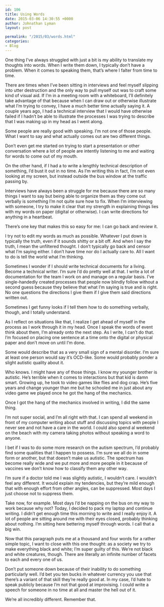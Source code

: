 ```yaml
---
id: 106
title: Using Words
date: 2015-03-06 14:30:55 +0000
author: Johnathan Lyman
layout: post

permalink: "/2015/03/words.html"
categories:
- Blog
---
```

One thing I’ve always struggled with just a bit is my ability to translate my thoughts into words. When I write them down, I typically don’t have a problem. When it comes to speaking them, that’s where I falter from time to time.

There are times when I’ve been sitting in interviews and feel myself slipping into utter destruction and the only way to pull myself out was to craft some kind of visual aid. If I’m in a meeting room with a whiteboard, I’ll definitely take advantage of that because when I can draw out or otherwise illustrate what I’m trying to convey, I have a much better time actually saying it. A couple years ago, I had a technical interview that I would have otherwise failed if I hadn’t be able to illustrate the processes I was trying to describe that I was making up in my head as I went along.

Some people are really good with speaking. I’m not one of those people. What I want to say and what actually comes out are two different things.

Don’t even get me started on trying to start a presentation or other conversation where a lot of people are intently listening to me and waiting for words to come out of my mouth.

On the other hand, if I had a to write a lengthly technical description of something, I’d bust it out in no time. As I’m writing this in fact, I’m not even looking at my screen, but instead outside the bus window at the traffic passing by.

Interviews have always been a struggle for me because there are so many things I want to say but being able to organize them as they come out verbally is something I’m not quite sure how to fix. When I’m interviewing with someone, I try to make it clear that my strength in explaining things lies with my words on paper (digital or otherwise). I can write directions for anything in a heartbeat.

There’s one key that makes this so easy for me: I can go back and review it.

I try not to edit my words as much as possible. Whatever I put down is typically the truth, even if it sounds shitty or a bit off. And when I say the truth, I mean the unfiltered thought. I don’t typically go back and censor what I’m saying either. I don’t have time nor do I actually care to. All I want to do is tell the world what I’m thinking.

Sometimes I wonder if I should write technical documents for a living. Become a technical writer. I’m sure I’d do pretty well at that. I write a lot of documentation for the team I work on and manage on a regular basis. I’ve single-handedly created processes that people now blindly follow without a second guess because they believe that what I’m saying is true and is right. No one questions the directions I give them if I give them said directions written out.

Sometimes I get funny looks if I tell them how to do something verbally, though, and I totally understand.

As I reflect on situations like that, I realize I get ahead of myself in the process as I work through it in my head. Once I speak the words of event think about them, I’m already onto the next step. As I write, I can’t do that. I’m focused on placing one sentence at a time onto the digital or physical paper and don’t move on until I’m done.

Some would describe that as a very small sign of a mental disorder. I’m sure at least one person would say it’s OCD-like. Some would probably ponder a slight autistic quality about it.

Who knows. I might have any of those things. I know my younger brother is autistic. He’s terrible when it comes to interactions but that kid is damn smart. Growing up, he took to video games like flies and dog crap. He’s five years and change younger than me but he schooled me in just about any video game we played once he got the hang of the mechanics.

Once I got the hang of the mechanics involved in writing, I did the same thing.

I’m not super social, and I’m all right with that. I can spend all weekend in front of my computer writing about stuff and discussing topics with people I never see and not have a care in the world. I could also spend al weekend on the beach with my camera taking photos without speaking a word to anyone.

I bet if I was to do some more research on the autism spectrum, I’d probably find some qualities that I happen to possess. I’m sure we all do in some form or another, but that doesn’t make us autistic. The spectrum has become really wide and we put more and more people in it because of vaccines we don’t know how to classify them any other way.

I’m sure if a doctor told me I was slightly autistic, I wouldn’t care. I wouldn’t feel any different. It would explain my tendencies, but they’re mild enough that with enough effort from other angles, can be suppressed. Most days I just choose not to suppress them.

Take now, for example. Most days I’d be napping on the bus on my way to work because why not? Today, I decided to pack my laptop and continue writing. I didn’t get enough time this morning to write and I really enjoy it. A lot of people are sitting around me with their eyes closed, probably thinking about nothing. I’m sitting here bettering myself through words. I call that a big win.

Now that this paragraph puts me at a thousand and four words for a rather simple topic, I want to close with this one thought: as a society we try to make everything black and white; I’m super guilty of this. We’re not black and white creatures, though. There are literally an infinite number of facets to each and every one of us.

Don’t put someone down because of their inability to do something particularly well. I’d bet you ten bucks in whatever currency you use that there’s a variant of that skill they’re really good at. In my case, I’d hate to speak publicly because I’m not that good at improvising. I could write a speech for someone in no time at all and master the hell out of it.

We’re all incredibly different. Remember that.